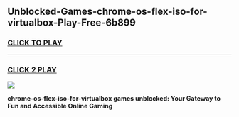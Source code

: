 
## Unblocked-Games-chrome-os-flex-iso-for-virtualbox-Play-Free-6b899
<h3>
<a href="https://premium76.site?title=chrome-os-flex-iso-for-virtualbox&ref=21A">CLICK TO PLAY</a></h3>
<hr>

<h3>
<a href="https://premium76.site?title=chrome-os-flex-iso-for-virtualbox&ref=21A">CLICK 2 PLAY</a>
  
</h3>

<a href="https://premium76.site?title=chrome-os-flex-iso-for-virtualbox&ref=21A"><img src="https://clearcache.store/games.png"></a>


**chrome-os-flex-iso-for-virtualbox games unblocked: Your Gateway to Fun and Accessible Online Gaming**
